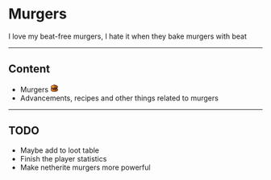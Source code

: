 # Murgers
I love my beat-free murgers, I hate it when they bake murgers with beat

---

## Content
- Murgers ![MeefMurger](./src/main/resources/assets/murgers/textures/item/meefmurger.png)
- Advancements, recipes and other things related to murgers

---

## TODO
- Maybe add to loot table
- Finish the player statistics
- Make netherite murgers more powerful
